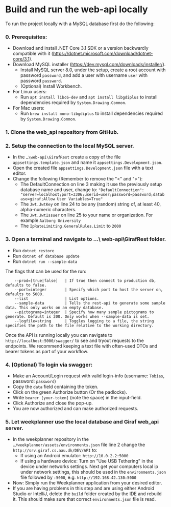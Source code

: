 # Build and run the web-api locally

To run the project locally with a MySQL database first do the following:

### 0. Prerequisites:
  - Download and install .NET Core 3.1 SDK or a version backwardly compatible with it (https://dotnet.microsoft.com/download/dotnet-core/3.1).
  - Download MySQL installer (https://dev.mysql.com/downloads/installer/).
    * Install MySQL server 8.0, under the setup, create a root account with password `password`, and add a user with username `user` with password `password`.
    * (Optional) Install Workbench.    
  - For Linux users:  
      * Run `apt install libc6-dev` and `apt install libgdiplus` to install dependencies required by `System.Drawing.Common`.
  - For Mac users:  
      * Run `brew install mono-libgdiplus` to install dependencies required by `System.Drawing.Common`.
    
### 1. Clone the web_api repository from GitHub.

### 2. Setup the connection to the local MySQL server.
  - In the `…\web-api\GirafRest` create a copy of the file `appsettings.template.json` and name it `appsettings.Development.json`.
  - Open the created file `appsettings.Development.json` file with a text editor.
  - Change the following (Remember to remove the "<" and ">"): 
    * The DefaultConnection on line 3 making it use the previously setup database name and user, change to: `"DefaultConnection": "server=localhost;port=3306;userid=user;password=password;database=giraf;Allow User Variables=True"`
    * The `Jwt.JwtKey` on line 24 to be any (random) string of, at least 40, alpha-numeric characters.
    * The `Jwt.JwtIssuer` on line 25 to your name or organization. For example `Aalborg University`
    * The `IpRateLimiting.GeneralRules.Limit` to `2000`
 
### 3. Open a terminal and navigate to …\ web-api\GirafRest folder.
  - Run `dotnet restore`  
  - Run `dotnet ef database update`
  - Run `dotnet run --sample-data`

The flags that can be used for the run:

        --prod=[true|false]   | If true then connect to production db, defaults to false.
        --port=integer        | Specify which port to host the server on, defaults to 5000.
        --list                | List options.
        --sample-data         | Tells the rest-api to generate some sample data. This only works on an empty database.
        --pictograms=integer  | Specify how many sample pictograms to generate. Default is 200. Only works when --sample-data is set.
        --logfile=string      | Toggles logging to a file, the string specifies the path to the file relative to the working directory.

Once the API is running locally you can navigate to `http://localhost:5000/swagger/` to see and tryout requests to the endpoints. We recommend keeping a text file with often-used DTOs and bearer tokens as part of your workflow.

### 4. (Optional) To login via swagger:
  - Make an Account/Login request with valid login-info (username: `Tobias`, password: `password`)
  - Copy the `data` field containing the token.
  - Click on the green Authorize button (Or the padlocks).
  - Write `bearer [your-token]` (note the space) in the input-field. 
  - Click Authorize and close the pop-up. 
  - You are now authorized and can make authorized requests.

### 5. Let weekplanner use the local database and Giraf web_api server.
  - In the weekplanner repository in the `…/weekplanner/assets/environments.json` file line 2 change the `http://srv.giraf.cs.aau.dk/DEV/API` to:
    * If using an Android emulator: `http://10.0.2.2:5000` 
    * If using a hardware device: Turn on "Use USB Tethering" in the device under networks settings. Next get your computers local ip under network settings, this should be used in the `environments.json` file followed by `:5000`, e.g. `http://192.168.42.130:5000` 
  - Now: Simply run the Weekplanner application from your desired editor. 
  - If you are having problems in this step and are using either Android Studio or IntelliJ, delete the `build` folder created by the IDE and rebuild it. This should make sure that correct `environments.json` file is read.  

